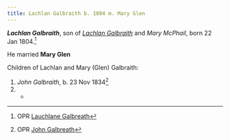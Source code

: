 ```yaml
---
title: Lachlan Galbraith b. 1804 m. Mary Glen
---
```

***Lachlan Galbraith***, son of *[Lachlan Galbraith](galbraith-lachlan-1780-mcphail.md)* and *Mary McPhail*, born 22 Jan 1804.[^birth]

He married **Mary Glen**

Children of Lachlan and Mary (Glen) Galbraith:

1. *John Galbraith*, b. 23 Nov 1834[^john-birth]
2. *

[^birth]: OPR [Lauchlane Galbreath](/sources/opr-kilcalmonell-kilberry-births.md#1804-01-22-lauchlane-galbreath)

[^john-birth]: OPR [John Galbreath](/sources/opr-kilcalmonell-kilberry-births.md#1834-11-23-john-galbreath)
